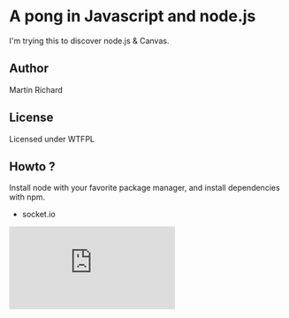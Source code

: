 # A pong in Javascript and node.js

I'm trying this to discover node.js & Canvas.

## Author
Martin Richard

## License
Licensed under WTFPL

## Howto ?

Install node with your favorite package manager, and install dependencies
with npm.

 - socket.io

[![Run on Repl.it](https://repl.it/badge/github/Martiusweb/Pong.js)](https://repl.it/github/Martiusweb/Pong.js)